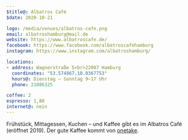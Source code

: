 ```yaml
---
$title@: Albatros Café
$date: 2020-10-21

logo: /media/venues/albatros-cafe.png
email: albatroshamburg@mail.de
website: https://www.albatroscafe.de/
facebook: https://www.facebook.com/albatroscafehamburg
instagram: https://www.instagram.com/albatroshamburg/

locations:
- address: Wagnerstraße 5<br>22087 Hamburg
  coordinates: "53.574867,10.0367753"
  hours@: Dienstag – Sonntag 9–17 Uhr
  phone: 21086325

coffee: 2
espresso: 1,80
internet@: nein
---
```


Frühstück, Mittagessen, Kuchen – und Kaffee gibt es im Albatros Café (eröffnet 2019). Der gute Kaffee kommt von [onetake](https://www.onetake.coffee/).